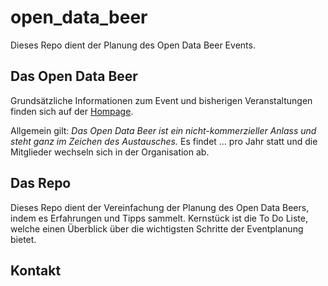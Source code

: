 # open_data_beer
Dieses Repo dient der Planung des Open Data Beer Events. 

## Das Open Data Beer
Grundsätzliche Informationen zum Event und bisherigen Veranstaltungen finden sich auf der [Hompage](https://opendatabeer.ch/).

Allgemein gilt: _Das Open Data Beer ist ein nicht-kommerzieller Anlass und steht ganz im Zeichen des Austausches._ Es findet ... pro Jahr statt und die Mitglieder wechseln sich in der Organisation ab.  

## Das Repo
Dieses Repo dient der Vereinfachung der Planung des Open Data Beers, indem es Erfahrungen und Tipps sammelt. 
Kernstück ist die To Do Liste, welche einen Überblick über die wichtigsten Schritte der Eventplanung bietet. 

## Kontakt 

